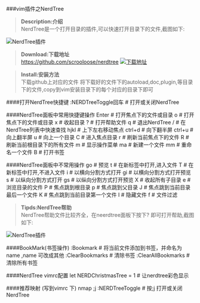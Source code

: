 ###vim插件之NerdTree

><b>Description:介绍</b><br>
    NerdTree是一个打开目录的插件,可以快速打开目录下的文件,截图如下:

![NerdTree插件](http://images.vimkid.com/1_100/7_1.jpg "NerdTree插件")

><b>Download:下载地址</b><br>
    https://github.com/scrooloose/nerdtree
[![下载地址](https://github.com/scrooloose/nerdtree "NerdTree")](https://github.com/scrooloose/nerdtree)

><b>Install:安装方法</b><br>
    下载github上对应的文件
    将下载好的文件下的autoload,doc,plugin,等目录下的文件,copy到vim安装目录下的每个对应的目录下即可

####打开NerdTree快捷键
    :NERDTreeToggle回车  # 打开或关闭NerdTree
    
####NerdTree面板中常用快捷键操作
    Enter       # 打开焦点下的文件或目录
    o           # 打开焦点下的文件或目录
    x           # 收起目录
    ?           # 打开帮助文件
    q           # 退出NerdTree
    /           # 在NerdTree列表中快速查找
    hjkl        # 上下左右移动焦点
    ctrl+d      # 向下翻半屏
    ctrl+u      # 向上翻半屏
    u           # 向上一个目录
    C           # 进入焦点目录
    r           # 刷新当前焦点下的文件
    R           # 刷新当前根目录下的所有文件
    m           # 显示操作菜单
    ma          # 新建一个文件
    mm          # 重命名一个文件
    B           # 打开书签

####NerdTree面板中不常用操作
    go          # 预览
    t           # 在新标签中打开,进入文件
    T           # 在新标签中打开,不进入文件
    i           # 以横向分割方式打开
    gi          # 以横向分割方式打开预览
    s           # 以纵向分割方式打开
    gs          # 以纵向分割方式打开预览
    X           # 收起所有子目录
    e           # 浏览目录的文件
    P           # 焦点跳到根目录
    p           # 焦点跳到父目录
    J           # 焦点跳到当前目录最后一个文件
    K           # 焦点跳到当前目录第一个文件
    I           # 隐藏文件
    f           # 文件过滤

><b>Tipds:NerdTree帮助</b><br>
    NerdTree帮助文件比较齐全，在neerdtree面板下按下? 即可打开帮助,截图如下:

![NerdTree插件](http://images.vimkid.com/1_100/7_2.jpg "NerdTree插件")

####BookMark(书签操作)
    :Bookmark <name>      # 将当前文件添加到书签，并命名为name ,name 可改成其他
    :ClearBookmarks       # 清除书签
    :ClearAllBookmarks    # 清除所有书签

####NerdTree vimrc配置 
    let NERDChristmasTree = 1    # 让nerdtree彩色显示

####推荐映射 (写到vimrc 下)
    nmap ;j :NERDTreeToggle<cr>    # 按;j 打开或关闭NerdTree
    
